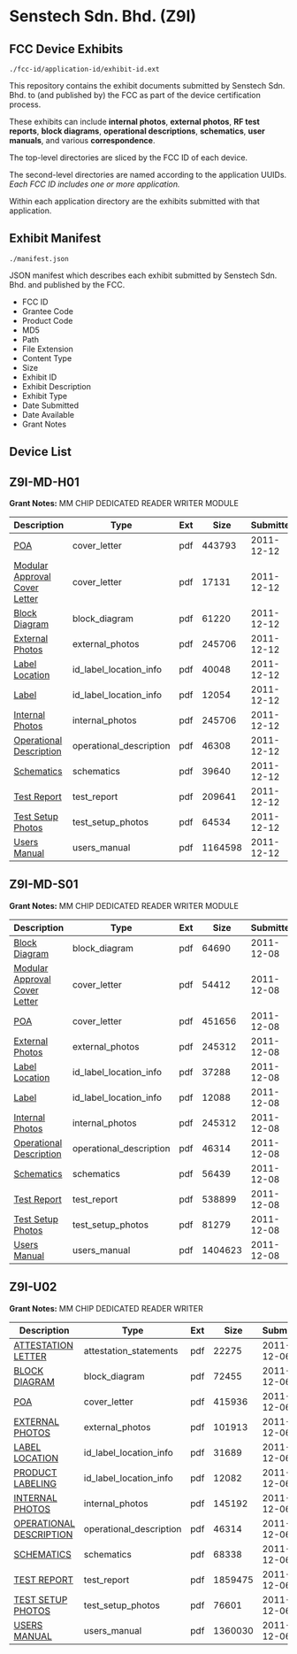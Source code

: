 # Senstech Sdn. Bhd. (Z9I)
## FCC Device Exhibits

```
./fcc-id/application-id/exhibit-id.ext
```

This repository contains the exhibit documents submitted by Senstech Sdn. Bhd. to (and published by) the FCC as part of the device certification process.

These exhibits can include **internal photos**, **external photos**, **RF test reports**, **block diagrams**, **operational descriptions**, **schematics**, **user manuals**, and various **correspondence**.

The top-level directories are sliced by the FCC ID of each device.

The second-level directories are named according to the application UUIDs. *Each FCC ID includes one or more application.*

Within each application directory are the exhibits submitted with that application. 

## Exhibit Manifest

```
./manifest.json
```

JSON manifest which describes each exhibit submitted by Senstech Sdn. Bhd. and published by the FCC.

- FCC ID
- Grantee Code
- Product Code
- MD5
- Path
- File Extension
- Content Type
- Size
- Exhibit ID
- Exhibit Description
- Exhibit Type
- Date Submitted
- Date Available
- Grant Notes

## Device List
## Z9I-MD-H01
**Grant Notes:** MM CHIP DEDICATED READER WRITER MODULE

| Description | Type | Ext | Size | Submitted | Available |
| ----------- | ---- | --- | ---- | --------- | --------- |
| [POA](Z9I-MD-H01/e3de20400fcec80e894992866b7a6f0a/1600508.pdf) | cover_letter | pdf | 443793 | 2011-12-12 | 2011-12-12 |
| [Modular Approval Cover Letter](Z9I-MD-H01/e3de20400fcec80e894992866b7a6f0a/1600504.pdf) | cover_letter | pdf | 17131 | 2011-12-12 | 2011-12-12 |
| [Block Diagram](Z9I-MD-H01/e3de20400fcec80e894992866b7a6f0a/1600503.pdf) | block_diagram | pdf | 61220 | 2011-12-12 | 2011-12-12 |
| [External Photos](Z9I-MD-H01/e3de20400fcec80e894992866b7a6f0a/1600506.pdf) | external_photos | pdf | 245706 | 2011-12-12 | 2011-12-12 |
| [Label Location](Z9I-MD-H01/e3de20400fcec80e894992866b7a6f0a/1600510.pdf) | id_label_location_info | pdf | 40048 | 2011-12-12 | 2011-12-12 |
| [Label](Z9I-MD-H01/e3de20400fcec80e894992866b7a6f0a/1600511.pdf) | id_label_location_info | pdf | 12054 | 2011-12-12 | 2011-12-12 |
| [Internal Photos](Z9I-MD-H01/e3de20400fcec80e894992866b7a6f0a/1600506.pdf) | internal_photos | pdf | 245706 | 2011-12-12 | 2011-12-12 |
| [Operational Description](Z9I-MD-H01/e3de20400fcec80e894992866b7a6f0a/1600507.pdf) | operational_description | pdf | 46308 | 2011-12-12 | 2011-12-12 |
| [Schematics](Z9I-MD-H01/e3de20400fcec80e894992866b7a6f0a/1600512.pdf) | schematics | pdf | 39640 | 2011-12-12 | 2011-12-12 |
| [Test Report](Z9I-MD-H01/e3de20400fcec80e894992866b7a6f0a/1600509.pdf) | test_report | pdf | 209641 | 2011-12-12 | 2011-12-12 |
| [Test Setup Photos](Z9I-MD-H01/e3de20400fcec80e894992866b7a6f0a/1600513.pdf) | test_setup_photos | pdf | 64534 | 2011-12-12 | 2011-12-12 |
| [Users Manual](Z9I-MD-H01/e3de20400fcec80e894992866b7a6f0a/1600514.pdf) | users_manual | pdf | 1164598 | 2011-12-12 | 2011-12-12 |
## Z9I-MD-S01
**Grant Notes:** MM CHIP DEDICATED READER WRITER MODULE

| Description | Type | Ext | Size | Submitted | Available |
| ----------- | ---- | --- | ---- | --------- | --------- |
| [Block Diagram](Z9I-MD-S01/fc84bcd101c87199653442ea92dbd4b6/1598943.pdf) | block_diagram | pdf | 64690 | 2011-12-08 | 2011-12-08 |
| [Modular Approval Cover Letter](Z9I-MD-S01/fc84bcd101c87199653442ea92dbd4b6/1598944.pdf) | cover_letter | pdf | 54412 | 2011-12-08 | 2011-12-08 |
| [POA](Z9I-MD-S01/fc84bcd101c87199653442ea92dbd4b6/1598950.pdf) | cover_letter | pdf | 451656 | 2011-12-08 | 2011-12-08 |
| [External Photos](Z9I-MD-S01/fc84bcd101c87199653442ea92dbd4b6/1598945.pdf) | external_photos | pdf | 245312 | 2011-12-08 | 2011-12-08 |
| [Label Location](Z9I-MD-S01/fc84bcd101c87199653442ea92dbd4b6/1598948.pdf) | id_label_location_info | pdf | 37288 | 2011-12-08 | 2011-12-08 |
| [Label](Z9I-MD-S01/fc84bcd101c87199653442ea92dbd4b6/1598949.pdf) | id_label_location_info | pdf | 12088 | 2011-12-08 | 2011-12-08 |
| [Internal Photos](Z9I-MD-S01/fc84bcd101c87199653442ea92dbd4b6/1598945.pdf) | internal_photos | pdf | 245312 | 2011-12-08 | 2011-12-08 |
| [Operational Description](Z9I-MD-S01/fc84bcd101c87199653442ea92dbd4b6/1598947.pdf) | operational_description | pdf | 46314 | 2011-12-08 | 2011-12-08 |
| [Schematics](Z9I-MD-S01/fc84bcd101c87199653442ea92dbd4b6/1598952.pdf) | schematics | pdf | 56439 | 2011-12-08 | 2011-12-08 |
| [Test Report](Z9I-MD-S01/fc84bcd101c87199653442ea92dbd4b6/1598951.pdf) | test_report | pdf | 538899 | 2011-12-08 | 2011-12-08 |
| [Test Setup Photos](Z9I-MD-S01/fc84bcd101c87199653442ea92dbd4b6/1598953.pdf) | test_setup_photos | pdf | 81279 | 2011-12-08 | 2011-12-08 |
| [Users Manual](Z9I-MD-S01/fc84bcd101c87199653442ea92dbd4b6/1598954.pdf) | users_manual | pdf | 1404623 | 2011-12-08 | 2011-12-08 |
## Z9I-U02
**Grant Notes:** MM CHIP DEDICATED READER WRITER

| Description | Type | Ext | Size | Submitted | Available |
| ----------- | ---- | --- | ---- | --------- | --------- |
| [ATTESTATION LETTER](Z9I-U02/de859adbd92984cd7659dae9ab6bec06/1596385.pdf) | attestation_statements | pdf | 22275 | 2011-12-06 | 2011-12-06 |
| [BLOCK DIAGRAM](Z9I-U02/de859adbd92984cd7659dae9ab6bec06/1596384.pdf) | block_diagram | pdf | 72455 | 2011-12-06 | 2011-12-06 |
| [POA](Z9I-U02/de859adbd92984cd7659dae9ab6bec06/1596394.pdf) | cover_letter | pdf | 415936 | 2011-12-06 | 2011-12-06 |
| [EXTERNAL PHOTOS](Z9I-U02/de859adbd92984cd7659dae9ab6bec06/1596386.pdf) | external_photos | pdf | 101913 | 2011-12-06 | 2011-12-06 |
| [LABEL LOCATION](Z9I-U02/de859adbd92984cd7659dae9ab6bec06/1596389.pdf) | id_label_location_info | pdf | 31689 | 2011-12-06 | 2011-12-06 |
| [PRODUCT LABELING](Z9I-U02/de859adbd92984cd7659dae9ab6bec06/1596390.pdf) | id_label_location_info | pdf | 12082 | 2011-12-06 | 2011-12-06 |
| [INTERNAL PHOTOS](Z9I-U02/de859adbd92984cd7659dae9ab6bec06/1596388.pdf) | internal_photos | pdf | 145192 | 2011-12-06 | 2011-12-06 |
| [OPERATIONAL DESCRIPTION](Z9I-U02/de859adbd92984cd7659dae9ab6bec06/1596387.pdf) | operational_description | pdf | 46314 | 2011-12-06 | 2011-12-06 |
| [SCHEMATICS](Z9I-U02/de859adbd92984cd7659dae9ab6bec06/1596391.pdf) | schematics | pdf | 68338 | 2011-12-06 | 2011-12-06 |
| [TEST REPORT](Z9I-U02/de859adbd92984cd7659dae9ab6bec06/1596393.pdf) | test_report | pdf | 1859475 | 2011-12-06 | 2011-12-06 |
| [TEST SETUP PHOTOS](Z9I-U02/de859adbd92984cd7659dae9ab6bec06/1596392.pdf) | test_setup_photos | pdf | 76601 | 2011-12-06 | 2011-12-06 |
| [USERS MANUAL](Z9I-U02/de859adbd92984cd7659dae9ab6bec06/1596395.pdf) | users_manual | pdf | 1360030 | 2011-12-06 | 2011-12-06 |
